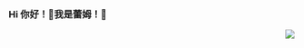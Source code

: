 ### Hi 你好！👋我是蕾姆！💖
<img align="right" src="https://github-readme-stats.vercel.app/api?username=leimu998&show_icons=true&hide_border=true&icon_color=586069&title_color=FFA500">


<!--
**leimu998/leimu998** is a ✨ _special_ ✨ repository because its `README.md` (this file) appears on your GitHub profile.

Here are some ideas to get you started:

- 🔭 I’m currently working on ...
- 🌱 I’m currently learning ...
- 👯 I’m looking to collaborate on ...
- 🤔 I’m looking for help with ...
- 💬 Ask me about ...
- 📫 How to reach me: ...
- 😄 Pronouns: ...
- ⚡ Fun fact: ...
-->
